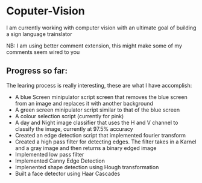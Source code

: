 # Coputer-Vision
I am currently working with computer vision with an ultimate goal of building a sign language trainslator

NB: I am using better comment extension, this might make some of my comments seem wired to you

## Progress so far:
The learing process is really interesting, these are what I have accomplish:

- A blue Screen minipulator script screen that removes the blue screen from an image and replaces it with another background
- A green screen minipulator script similar to that of the blue screen
- A colour selection script (currently for pink)
- A day and Night image classifier that uses the H and V channel to classify the image, currently at 97.5% accuracy
- Created an edge detection script that implemented fourier transform
- Created a high pass filter for detecting edges. The filter takes in a Karnel and a gray image and then returns a binary edged image
- Implemented low pass filter
- Implemented Canny Edge Detection
- Implenented shape detection using Hough transformation
- Built a face detector using Haar Cascades